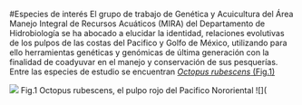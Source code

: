 #Especies de interés
El grupo de trabajo de Genética y Acuicultura del Área Manejo Integral de Recursos Acuáticos (MIRA) del Departamento de Hidrobiología se ha abocado a elucidar la identidad, relaciones evolutivas de los pulpos de las costas del Pacifico y Golfo de México, utilizando para ello herramientas genéticas y genómicas de última generación con la finalidad de coadyuvar en el manejo y conservación de sus pesquerías.
Entre las especies de estudio se encuentran
[*Octopus rubescens* (Fig.1)](https://upload.wikimedia.org/wikipedia/commons/thumb/c/cb/O-rubescens.jpg/800px-O-rubescens.jpg?1515514946778_genus) 

![](https://upload.wikimedia.org/wikipedia/commons/thumb/c/cb/O-rubescens.jpg/800px-O-rubescens.jpg?1515514946778)
Fig.1 Octopus rubescens, el pulpo rojo del Pacifico Nororiental
![](
